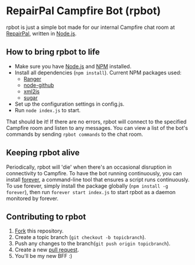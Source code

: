 RepairPal Campfire Bot (rpbot)
==============================

rpbot is just a simple bot made for our internal Campfire chat room at [RepairPal](http://repairpal.com/), written in [Node.js](http://nodejs.org/).

How to bring rpbot to life
--------------------------

* Make sure you have [Node.js](https://github.com/joyent/node) and [NPM](http://npmjs.org/) installed.
* Install all dependencies (`npm install`). Current NPM packages used:
  * [Ranger](https://github.com/mrduncan/ranger)
  * [node-github](https://github.com/ajaxorg/node-github)
  * [xml2js](https://github.com/Leonidas-from-XIV/node-xml2js)
  * [sugar](http://sugarjs.com/)
* Set up the configuration settings in config.js.
* Run `node index.js` to start.

That should be it! If there are no errors, rpbot will connect to the specified Campfire room and listen to any messages. You can view a list of the bot's commands by sending `rpbot commands` to the chat room.

Keeping rpbot alive
-------------------

Periodically, rpbot will 'die' when there's an occasional disruption in connectivity to Campfire. To have the bot running continuously, you can install [forever](https://github.com/indexzero/forever), a command-line tool that ensures a script runs continuously. To use forever, simply install the package globally (`npm install -g forever`), then run `forever start index.js` to start rpbot as a daemon monitored by forever.

Contributing to rpbot
---------------------

1. [Fork](http://help.github.com/fork-a-repo/) this repository.
2. Create a topic branch (`git checkout -b topicbranch`).
3. Push any changes to the branch(`git push origin topicbranch`).
4. Create a new [pull request](http://help.github.com/send-pull-requests/).
5. You'll be my new BFF :)
